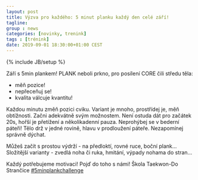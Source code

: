 ```yaml
---
layout: post
title: Výzva pro každého: 5 minut planku každý den celé září!
tagline: 
group : news
categories: [novinky, trenink]
tags : [trénink]
date: 2019-09-01 18:30:00+01:00 CEST
---
```

{% include JB/setup %}

Září s 5min plankem!
PLANK neboli prkno, pro posílení CORE čili středu těla:
- měň pozice! 
- nepřeceňuj se!
- kvalita válcuje kvantitu!

Každou minutu změň pozici cviku. Variant je mnoho, prostřídej je, měň obtížnosti.
Začni adekvátně svým možnostem. Není ostuda dát pro začátek 20s, hořší je přetížení a několikadenní pauza.
Neprohýbej se v bederní páteři! Tělo drž v jedné rovině, hlavu v prodloužení páteře.
Nezapomínej správně dýchat.

Můžeš začít s prostou výdrží - na předloktí, rovné ruce, boční plank... 
Složitější varianty - zvedlá noha či ruka, hmitání, výpady nohama do stran...

Každý potřebujeme motivaci!
Pojď do toho s námi!
Škola Taekwon-Do Strančice 
[#5minplankchallenge](https://www.facebook.com/events/416788382296676/)
